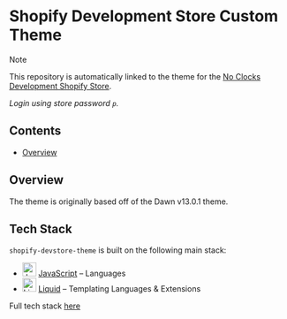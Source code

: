 # Shopify Development Store Custom Theme

> [!NOTE]
> This repository is automatically linked to the theme for the [No Clocks Development Shopify Store](https://store.noclocks.dev/).
>
> *Login using store password `p`.*

## Contents

- [Overview](#overview)

## Overview

The theme is originally based off of the Dawn v13.0.1 theme.

## Tech Stack

`shopify-devstore-theme` is built on the following main stack:

- <img width='25' height='25' src='https://img.stackshare.io/service/1209/javascript.jpeg' alt='JavaScript'/> [JavaScript](https://developer.mozilla.org/en-US/docs/Web/JavaScript) – Languages
- <img width='25' height='25' src='https://img.stackshare.io/service/1746/no-img-open-source.png' alt='Liquid'/> [Liquid](https://shopify.github.io/liquid) – Templating Languages & Extensions

Full tech stack [here](/techstack.md)
